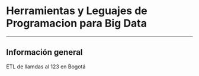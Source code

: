 # Herramientas y Leguajes de Programacion para Big Data
________________________________________________________

## Información general
ETL de llamdas al 123 en Bogotá